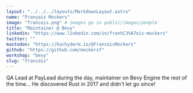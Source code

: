 ```yaml
---
layout: "../../../layouts/MarkdownLayout.astro"
name: "François Mockers"
image: "francois.png" # images go in public/images/people
title: "Maintainer @ Bevy"
linkedin: "https://www.linkedin.com/in/fran%C3%A7ois-mockers"
twitter: ""
mastodon: "https://hachyderm.io/@FrancoisMockers"
github: "https://github.com/mockersf"
workshop: "bevy"
slug: "francois"
---
```


QA Lead at PayLead during the day, maintainer on Bevy Engine the rest of the time... He discovered Rust in 2017 and didn't let go since!

